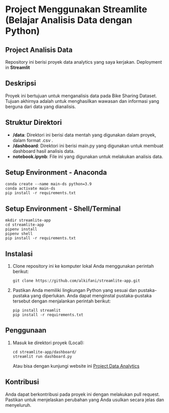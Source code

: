 # Project Menggunakan Streamlite (Belajar Analisis Data dengan Python)

## Project Analisis Data

Repository ini berisi proyek data analytics yang saya kerjakan. Deployment in **Streamlit**

## Deskripsi

Proyek ini bertujuan untuk menganalisis data pada Bike Sharing Dataset. Tujuan akhirnya adalah untuk menghasilkan wawasan dan informasi yang berguna dari data yang dianalisis.

## Struktur Direktori

- **/data**: Direktori ini berisi data mentah yang digunakan dalam proyek, dalam format .csv .
- **/dashboard**: Direktori ini berisi main.py yang digunakan untuk membuat dashboard hasil analisis data.
- **notebook.ipynb**: File ini yang digunakan untuk melakukan analisis data.

## Setup Environment - Anaconda
```
conda create --name main-ds python=3.9
conda activate main-ds
pip install -r requirements.txt
```

## Setup Environment - Shell/Terminal
```
mkdir streamlite-app
cd streamlite-app
pipenv install
pipenv shell
pip install -r requirements.txt
```

## Instalasi

1. Clone repository ini ke komputer lokal Anda menggunakan perintah berikut:

   ```shell
   git clone https://github.com/alkifani/streamlite-app.git
   ```

2. Pastikan Anda memiliki lingkungan Python yang sesuai dan pustaka-pustaka yang diperlukan. Anda dapat menginstal pustaka-pustaka tersebut dengan menjalankan perintah berikut:

    ```shell
    pip install streamlit
    pip install -r requirements.txt
    ```

## Penggunaan
1. Masuk ke direktori proyek (Local):

    ```shell
    cd streamlite-app/dashboard/
    streamlit run dashboard.py
    ```
    Atau bisa dengan kunjungi website ini [Project Data Analytics](https://mufadhdhal-project.streamlit.app/)

## Kontribusi
Anda dapat berkontribusi pada proyek ini dengan melakukan pull request. Pastikan untuk menjelaskan perubahan yang Anda usulkan secara jelas dan menyeluruh.

